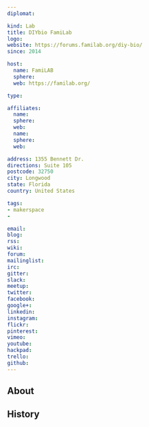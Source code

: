 ```yaml
---
diplomat:

kind: Lab
title: DIYbio FamiLab
logo:
website: https://forums.familab.org/diy-bio/
since: 2014

host:
  name: FamiLAB
  sphere:
  web: https://familab.org/

type:

affiliates:
  name:
  sphere:
  web:
  name:
  sphere:
  web:

address: 1355 Bennett Dr.
directions: Suite 105
postcode: 32750
city: Longwood
state: Florida
country: United States

tags:
- makerspace
-

email:
blog:
rss:
wiki:
forum:
mailinglist:
irc:
gitter:
slack:
meetup:
twitter:
facebook:
google+:
linkedin:
instagram:
flickr:
pinterest:
vimeo:
youtube:
hackpad:
trello:
github:
---
```


## About

## History
